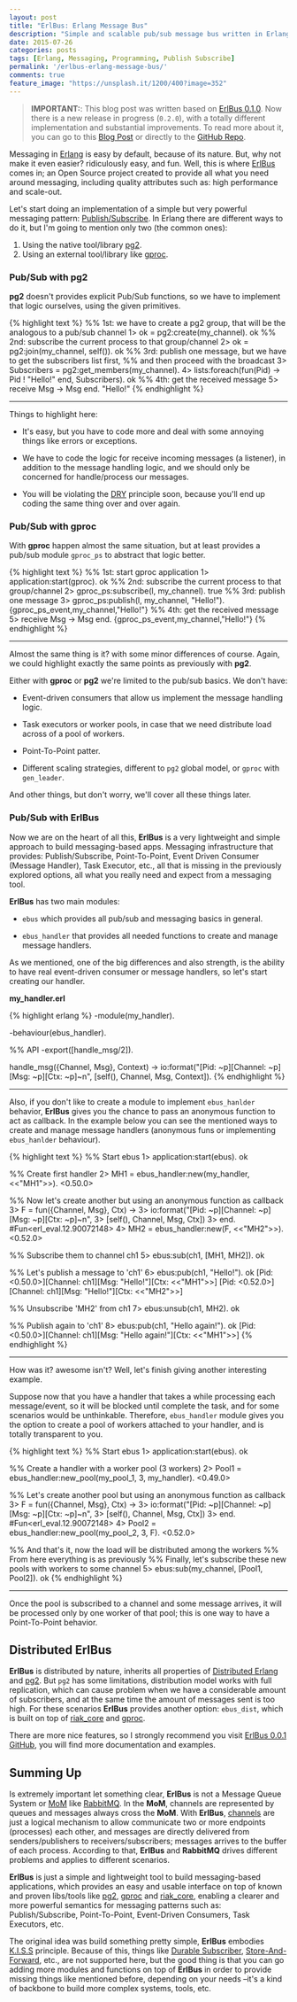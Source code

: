 ```yaml
---
layout: post
title: "ErlBus: Erlang Message Bus"
description: "Simple and scalable pub/sub message bus written in Erlang"
date: 2015-07-26
categories: posts
tags: [Erlang, Messaging, Programming, Publish Subscribe]
permalink: '/erlbus-erlang-message-bus/'
comments: true
feature_image: "https://unsplash.it/1200/400?image=352"
---
```


> **IMPORTANT:**: This blog post was written based on [ErlBus 0.1.0](https://github.com/cabol/erlbus/tree/0.1.0). Now there is a new release in progress (`0.2.0`), with a totally different implementation and substantial improvements. To read more about it, you can go to this [Blog Post](http://cabol.github.io/posts/2016/01/13/distributed-scalable-pubsub-in-erlang.html) or directly to the [GitHub Repo](https://github.com/cabol/erlbus).
<!--more-->

Messaging in [Erlang](http://www.erlang.org) is easy by default, because of its nature. But, why not make it even easier? ridiculously easy, and fun. Well, this is where [ErlBus](https://github.com/cabol/erlbus/tree/0.1.0) comes in; an Open Source project created to provide all what you need around messaging, including quality attributes such as: high performance and scale-out.

Let's start doing an implementation of a simple but very powerful messaging pattern: [Publish/Subscribe](http://www.enterpriseintegrationpatterns.com/PublishSubscribeChannel.html). In Erlang there are different ways to do it, but I'm going to mention only two (the common ones):

1. Using the native tool/library [pg2](http://erlang.org/doc/man/pg2.html).
2. Using an external tool/library like [gproc](https://github.com/uwiger/gproc).

### Pub/Sub with pg2

**pg2** doesn't provides explicit Pub/Sub functions, so we have to implement that logic ourselves, using the given primitives.

{% highlight text %}
%% 1st: we have to create a pg2 group, that will be the analogous to a pub/sub channel
1> ok = pg2:create(my_channel).
ok
%% 2nd: subscribe the current process to that group/channel
2> ok = pg2:join(my_channel, self()).
ok
%% 3rd: publish one message, but we have to get the subscribers list first,
%% and then proceed with the broadcast
3> Subscribers = pg2:get_members(my_channel).
4> lists:foreach(fun(Pid) -> Pid ! "Hello!" end, Subscribers).
ok
%% 4th: get the received message
5> receive Msg -> Msg end.
"Hello!"
{% endhighlight %}

---

Things to highlight here:

- It's easy, but you have to code more and deal with some annoying things like errors or exceptions.

- We have to code the logic for receive incoming messages (a listener), in addition to the message handling logic, and we should only be concerned for handle/process our messages.

- You will be violating the [DRY](https://en.wikipedia.org/wiki/Don%27t_repeat_yourself) principle soon, because you'll end up coding the same thing over and over again.

### Pub/Sub with gproc

With **gproc** happen almost the same situation, but at least provides a pub/sub module `gproc_ps` to abstract that logic better.

{% highlight text %}
%% 1st: start gproc application
1> application:start(gproc).
ok
%% 2nd: subscribe the current process to that group/channel
2> gproc_ps:subscribe(l, my_channel).
true
%% 3rd: publish one message
3> gproc_ps:publish(l, my_channel, "Hello!").
{gproc_ps_event,my_channel,"Hello!"}
%% 4th: get the received message
5> receive Msg -> Msg end.
{gproc_ps_event,my_channel,"Hello!"}
{% endhighlight %}

---

Almost the same thing is it? with some minor differences of course. Again, we could highlight exactly the same points as previously with **pg2**.

Either with **gproc** or **pg2** we're limited to the pub/sub basics. We don't have:

- Event-driven consumers that allow us implement the message handling logic.

- Task executors or worker pools, in case that we need distribute load across of a pool of workers.

- Point-To-Point patter.

- Different scaling strategies, different to `pg2` global model, or `gproc` with `gen_leader`.

And other things, but don't worry, we'll cover all these things later.

### Pub/Sub with ErlBus

Now we are on the heart of all this, **ErlBus** is a very lightweight and simple approach to build messaging-based apps. Messaging infrastructure that provides: Publish/Subscribe, Point-To-Point, Event Driven Consumer (Message Handler), Task Executor, etc., all that is missing in the previously explored options, all what you really need and expect from a messaging tool.

**ErlBus** has two main modules:

- `ebus` which provides all pub/sub and messaging basics in general.

- `ebus_handler` that provides all needed functions to create and manage message handlers.

As we mentioned, one of the big differences and also strength, is the ability to have real event-driven consumer or message handlers, so let's start creating our handler.

**my_handler.erl**

{% highlight erlang %}
-module(my_handler).

-behaviour(ebus_handler).

%% API
-export([handle_msg/2]).

handle_msg({Channel, Msg}, Context) ->
  io:format("[Pid: ~p][Channel: ~p][Msg: ~p][Ctx: ~p]~n",
            [self(), Channel, Msg, Context]).
{% endhighlight %}

---

Also, if you don't like to create a module to implement `ebus_hanlder` behavior, **ErlBus** gives you the chance to pass an anonymous function to act as callback. In the example below you can see the mentioned ways to create and manage message handlers (anonymous funs or implementing `ebus_hanlder` behaviour).


{% highlight text %}
%% Start ebus
1> application:start(ebus).
ok

%% Create first handler
2> MH1 = ebus_handler:new(my_handler, <<"MH1">>).
<0.50.0>

%% Now let's create another but using an anonymous function as callback
3> F = fun({Channel, Msg}, Ctx) ->
3>       io:format("[Pid: ~p][Channel: ~p][Msg: ~p][Ctx: ~p]~n",
3>                 [self(), Channel, Msg, Ctx])
3>     end.
#Fun<erl_eval.12.90072148>
4> MH2 = ebus_handler:new(F, <<"MH2">>).
<0.52.0>

%% Subscribe them to channel ch1
5> ebus:sub(ch1, [MH1, MH2]).
ok

%% Let's publish a message to 'ch1'
6> ebus:pub(ch1, "Hello!").
ok
[Pid: <0.50.0>][Channel: ch1][Msg: "Hello!"][Ctx: <<"MH1">>]
[Pid: <0.52.0>][Channel: ch1][Msg: "Hello!"][Ctx: <<"MH2">>]

%% Unsubscribe 'MH2' from ch1
7> ebus:unsub(ch1, MH2).
ok

%% Publish again to 'ch1'
8> ebus:pub(ch1, "Hello again!").
ok
[Pid: <0.50.0>][Channel: ch1][Msg: "Hello again!"][Ctx: <<"MH1">>]
{% endhighlight %}

---

How was it? awesome isn't? Well, let's finish giving another interesting example.

Suppose now that you have a handler that takes a while processing each message/event, so it will be blocked until complete the task, and for some scenarios would be unthinkable. Therefore, `ebus_handler` module gives you the option to create a pool of workers attached to your handler, and is totally transparent to you.

{% highlight text %}
%% Start ebus
1> application:start(ebus).
ok

%% Create a handler with a worker pool (3 workers)
2> Pool1 = ebus_handler:new_pool(my_pool_1, 3, my_handler).
<0.49.0>

%% Let's create another pool but using an anonymous function as callback
3> F = fun({Channel, Msg}, Ctx) ->
3>       io:format("[Pid: ~p][Channel: ~p][Msg: ~p][Ctx: ~p]~n",
3>                 [self(), Channel, Msg, Ctx])
3>     end.
#Fun<erl_eval.12.90072148>
4> Pool2 = ebus_handler:new_pool(my_pool_2, 3, F).
<0.52.0>

%% And that's it, now the load will be distributed among the workers
%% From here everything is as previously
%% Finally, let's subscribe these new pools with workers to some channel
5> ebus:sub(my_channel, [Pool1, Pool2]).
ok
{% endhighlight %}

---

Once the pool is subscribed to a channel and some message arrives, it will be processed only by one worker of that pool; this is one way to have a Point-To-Point behavior.

## Distributed ErlBus

**ErlBus** is distributed by nature, inherits all properties of [Distributed Erlang](http://www.erlang.org/doc/reference_manual/distributed.html) and [pg2](http://erlang.org/doc/man/pg2.html). But `pg2` has some limitations, distribution model works with full replication, which can cause problem when we have a considerable amount of subscribers, and at the same time the amount of messages sent is too high. For these scenarios **ErlBus** provides another option: `ebus_dist`, which is built on top of [riak_core](https://github.com/basho/riak_core) and [gproc](https://github.com/uwiger/gproc).

There are more nice features, so I strongly recommend you visit [ErlBus 0.0.1 GitHub](https://github.com/cabol/erlbus/tree/0.1.0), you will find more documentation and examples.

## Summing Up

Is extremely important let something clear, **ErlBus** is not a Message Queue System or [MoM](https://en.wikipedia.org/wiki/Message-oriented_middleware) like [RabbitMQ](https://www.rabbitmq.com/). In the **MoM**, channels are represented by queues and messages always cross the **MoM**. With **ErlBus**, [channels](http://www.enterpriseintegrationpatterns.com/MessageChannel.html) are just a logical mechanism to allow communicate two or more endpoints (processes) each other, and messages are directly delivered from senders/publishers to receivers/subscribers; messages arrives to the buffer of each process. According to that, **ErlBus** and **RabbitMQ** drives different problems and applies to different scenarios.

**ErlBus** is just a simple and lightweight tool to build messaging-based applications, which provides an easy and usable interface on top of known and proven libs/tools like [pg2](http://erlang.org/doc/man/pg2.html), [gproc](https://github.com/uwiger/gproc) and [riak_core](https://github.com/basho/riak_core), enabling a clearer and more powerful semantics for messaging patterns such as: Publish/Subscribe, Point-To-Point, Event-Driven Consumers, Task Executors, etc.

The original idea was build something pretty simple, **ErlBus** embodies [K.I.S.S](https://en.wikipedia.org/wiki/KISS_principle) principle. Because of this, things like [Durable Subscriber](http://www.enterpriseintegrationpatterns.com/DurableSubscription.html), [Store-And-Forward](http://www.enterpriseintegrationpatterns.com/Introduction.html), etc., are not supported here, but the good thing is that you can go adding more modules and functions on top of **ErlBus** in order to provide missing things like mentioned before, depending on your needs –it's a kind of backbone to build more complex systems, tools, etc.
